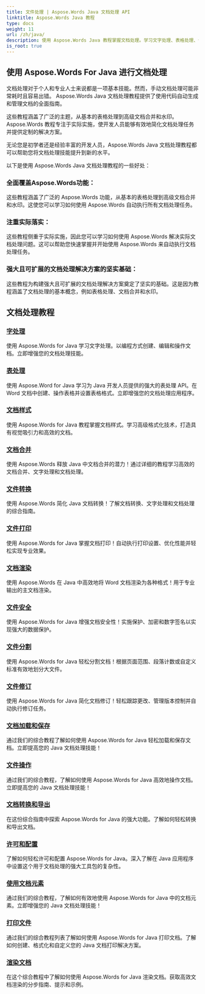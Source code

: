 ```yaml
---
title: 文件处理 | Aspose.Words Java 文档处理 API
linktitle: Aspose.Words Java 教程
type: docs
weight: 11
url: /zh/java/
description: 使用 Aspose.Words Java 教程掌握文档处理。学习文字处理、表格处理、合并等。高效地自动化文档任务。
is_root: true
---
```

## 使用 Aspose.Words For Java 进行文档处理
文档处理对于个人和专业人士来说都是一项基本技能。然而，手动文档处理可能非常耗时且容易出错。 Aspose.Words Java 文档处理教程提供了使用代码自动生成和管理文档的全面指南。

这些教程涵盖了广泛的主题，从基本的表格处理到高级文档合并和水印。 Aspose.Words 教程专注于实际实施，使开发人员能够有效地简化文档处理任务并提供定制的解决方案。

无论您是初学者还是经验丰富的开发人员，Aspose.Words Java 文档处理教程都可以帮助您将文档处理技能提升到新的水平。

以下是使用 Aspose.Words Java 文档处理教程的一些好处：

### 全面覆盖Aspose.Words功能： 
这些教程涵盖了广泛的 Aspose.Words 功能，从基本的表格处理到高级文档合并和水印。这使您可以学习如何使用 Aspose.Words 自动执行所有文档处理任务。
### 注重实际落实： 
这些教程侧重于实际实施，因此您可以学习如何使用 Aspose.Words 解决实际文档处理问题。这可以帮助您快速掌握并开始使用 Aspose.Words 来自动执行文档处理任务。
### 强大且可扩展的文档处理解决方案的坚实基础：
这些教程为构建强大且可扩展的文档处理解决方案奠定了坚实的基础。这是因为教程涵盖了文档处理的基本概念，例如表格处理、文档合并和水印。
## 文档处理教程
### [字处理](./word-processing/) 
使用 Aspose.Words for Java 学习文字处理。以编程方式创建、编辑和操作文档。立即增强您的文档处理技能。
### [表处理](./table-processing/)
使用 Aspose.Word for Java 学习为 Java 开发人员提供的强大的表处理 API。在 Word 文档中创建、操作表格并设置表格格式。立即增强您的文档处理应用程序。
### [文档样式](./document-styling/)
使用 Aspose.Words for Java 教程掌握文档样式。学习高级格式化技术，打造具有视觉吸引力和高效的文档。 
### [文档合并](./document-merging/)
使用 Aspose.Words 释放 Java 中文档合并的潜力！通过详细的教程学习高效的文档合并、文字处理和文档处理。 
### [文件转换](./document-converting/)
使用 Aspose.Words 简化 Java 文档转换！了解文档转换、文字处理和文档处理的综合指南。
### [文件打印](./document-printing/)
使用 Aspose.Words for Java 掌握文档打印！自动执行打印设置、优化性能并轻松实现专业效果。
### [文档渲染](./document-rendering/)
使用 Aspose.Words 在 Java 中高效地将 Word 文档渲染为各种格式！用于专业输出的主文档渲染。
### [文件安全](./document-security/)
使用 Aspose.Words for Java 增强文档安全性！实施保护、加密和数字签名以实现强大的数据保护。 
### [文件分割](./document-splitting/)
使用 Aspose.Words for Java 轻松分割文档！根据页面范围、段落计数或自定义标准有效地划分大文件。
### [文件修订](./document-revision/)
使用 Aspose.Words for Java 简化文档修订！轻松跟踪更改、管理版本控制并自动执行修订任务。 
### [文档加载和保存](./document-loading-and-saving/)
通过我们的综合教程了解如何使用 Aspose.Words for Java 轻松加载和保存文档。立即提高您的 Java 文档处理技能！
### [文件操作](./document-manipulation/)
通过我们的综合教程，了解如何使用 Aspose.Words for Java 高效地操作文档。立即提高您的 Java 文档处理技能！
### [文档转换和导出](./document-conversion-and-export/)
在这份综合指南中探索 Aspose.Words for Java 的强大功能。了解如何轻松转换和导出文档。
### [许可和配置](./licensing-and-configuration/)
了解如何轻松许可和配置 Aspose.Words for Java。深入了解在 Java 应用程序中设置这个用于文档处理的强大工具包的复杂性。
### [使用文档元素](./using-document-elements/)
通过我们的综合教程，了解如何有效地使用 Aspose.Words for Java 中的文档元素。立即增强您的 Java 文档处理技能！
### [打印文件](./printing-documents/)
通过我们的综合教程列表了解如何使用 Aspose.Words for Java 打印文档。了解如何创建、格式化和自定义您的 Java 文档打印解决方案。
### [渲染文档](./rendering-documents/)
在这个综合教程中了解如何使用 Aspose.Words for Java 渲染文档。获取高效文档渲染的分步指南、提示和示例。
